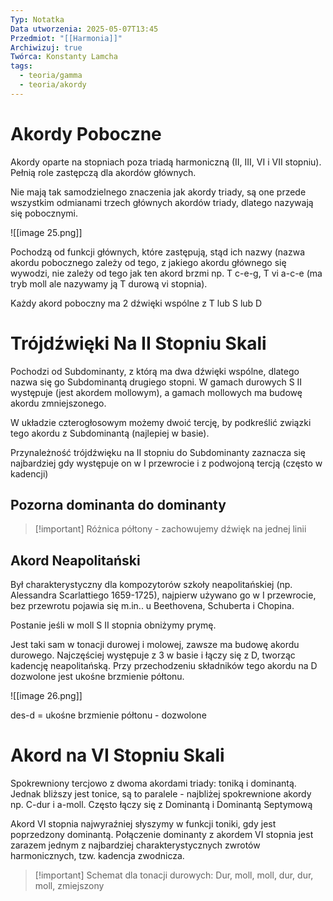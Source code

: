 ```yaml
---
Typ: Notatka
Data utworzenia: 2025-05-07T13:45
Przedmiot: "[[Harmonia]]"
Archiwizuj: true
Twórca: Konstanty Lamcha
tags:
  - teoria/gamma
  - teoria/akordy
---
```

# Akordy Poboczne
Akordy oparte na stopniach poza triadą harmoniczną (II, III, VI i VII stopniu). Pełnią role zastępczą dla akordów głównych.

Nie mają tak samodzielnego znaczenia jak akordy triady, są one przede wszystkim odmianami trzech głównych akordów triady, dlatego nazywają się pobocznymi.

![[image 25.png]]

Pochodzą od funkcji głównych, które zastępują, stąd ich nazwy (nazwa akordu pobocznego zależy od tego, z jakiego akordu głównego się wywodzi, nie zależy od tego jak ten akord brzmi np. T c-e-g, T vi a-c-e (ma tryb moll ale nazywamy ją T durową vi stopnia).

Każdy akord poboczny ma 2 dźwięki wspólne z T lub S lub D

# Trójdźwięki Na II Stopniu Skali

Pochodzi od Subdominanty, z którą ma dwa dźwięki wspólne, dlatego nazwa się go Subdominantą drugiego stopni. W gamach durowych S II występuje (jest akordem mollowym), a gamach mollowych ma budowę akordu zmniejszonego.

W układzie czterogłosowym możemy dwoić tercję, by podkreślić związki tego akordu z Subdominantą (najlepiej w basie).

Przynależność trójdźwięku na II stopniu do Subdominanty zaznacza się najbardziej gdy występuje on w I przewrocie i z podwojoną tercją (często w kadencji)

## Pozorna dominanta do dominanty

> [!important] Różnica półtony - zachowujemy dźwięk na jednej linii

## Akord Neapolitański

Był charakterystyczny dla kompozytorów szkoły neapolitańskiej (np. Alessandra Scarlattiego 1659-1725), najpierw używano go w I przewrocie, bez przewrotu pojawia się m.in.. u Beethovena, Schuberta i Chopina.

Postanie jeśli w moll S II stopnia obniżymy prymę.

Jest taki sam w tonacji durowej i molowej, zawsze ma budowę akordu durowego. Najczęściej występuje z 3 w basie i łączy się z D, tworząc kadencję neapolitańską. Przy przechodzeniu składników tego akordu na D dozwolone jest ukośne brzmienie półtonu.

![[image 26.png]]

des-d = ukośne brzmienie półtonu - dozwolone

# Akord na VI Stopniu Skali

Spokrewniony tercjowo z dwoma akordami triady: toniką i dominantą. Jednak bliższy jest tonice, są to paralele - najbliżej spokrewnione akordy np. C-dur i a-moll. Często łączy się z Dominantą i Dominantą Septymową

Akord VI stopnia najwyraźniej słyszymy w funkcji toniki, gdy jest poprzedzony dominantą. Połączenie dominanty z akordem VI stopnia jest zarazem jednym z najbardziej charakterystycznych zwrotów harmonicznych, tzw. kadencja zwodnicza.

> [!important] Schemat dla tonacji durowych: Dur, moll, moll, dur, dur, moll, zmiejszony
